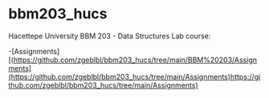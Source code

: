 # bbm203_hucs
Hacettepe University BBM 203 - Data Structures Lab course:


-[Assignments][(https://github.com/zgeblbl/bbm203_hucs/tree/main/BBM%20203/Assignments](https://github.com/zgeblbl/bbm203_hucs/tree/main/Assignments)https://github.com/zgeblbl/bbm203_hucs/tree/main/Assignments)

